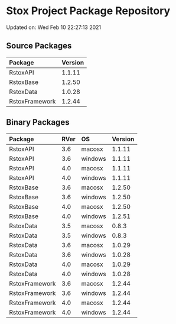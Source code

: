 # Stox Project Package Repository


Updated on: Wed Feb 10 22:27:13 2021
## Source Packages

|Package        |Version |
|:--------------|:-------|
|RstoxAPI       |1.1.11  |
|RstoxBase      |1.2.50  |
|RstoxData      |1.0.28  |
|RstoxFramework |1.2.44  |

## Binary Packages

|Package        |RVer |OS      |Version |
|:--------------|:----|:-------|:-------|
|RstoxAPI       |3.6  |macosx  |1.1.11  |
|RstoxAPI       |3.6  |windows |1.1.11  |
|RstoxAPI       |4.0  |macosx  |1.1.11  |
|RstoxAPI       |4.0  |windows |1.1.11  |
|RstoxBase      |3.6  |macosx  |1.2.50  |
|RstoxBase      |3.6  |windows |1.2.50  |
|RstoxBase      |4.0  |macosx  |1.2.50  |
|RstoxBase      |4.0  |windows |1.2.51  |
|RstoxData      |3.5  |macosx  |0.8.3   |
|RstoxData      |3.5  |windows |0.8.3   |
|RstoxData      |3.6  |macosx  |1.0.29  |
|RstoxData      |3.6  |windows |1.0.28  |
|RstoxData      |4.0  |macosx  |1.0.29  |
|RstoxData      |4.0  |windows |1.0.28  |
|RstoxFramework |3.6  |macosx  |1.2.44  |
|RstoxFramework |3.6  |windows |1.2.44  |
|RstoxFramework |4.0  |macosx  |1.2.44  |
|RstoxFramework |4.0  |windows |1.2.44  |
